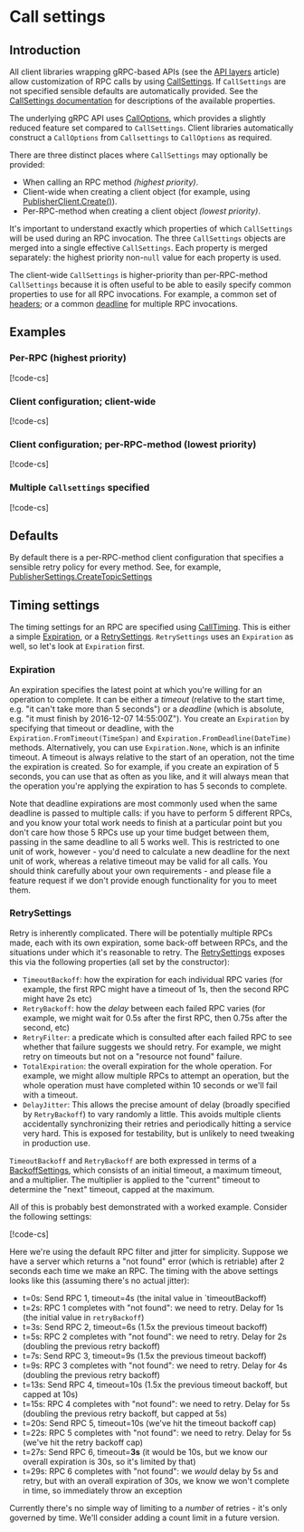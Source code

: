 # Call settings

## Introduction

All client libraries wrapping gRPC-based APIs (see the [API layers](api-layers.md) article)
allow customization of RPC calls by using
[CallSettings](obj/api/Google.Api.Gax.Grpc.CallSettings.yml). If `CallSettings` are
not specified sensible defaults are automatically provided.
See the [CallSettings documentation](obj/api/Google.Api.Gax.Grpc.CallSettings.yml)
for descriptions of the available properties.

The underlying gRPC API uses
[CallOptions](http://www.grpc.io/grpc/csharp/html/T_Grpc_Core_CallOptions.htm),
which provides a slightly reduced feature set compared to `CallSettings`.
Client libraries automatically construct a `CallOptions` from `Callsettings`
to `CallOptions` as required.

There are three distinct places where `CallSettings` may optionally be provided:

* When calling an RPC method *(highest priority)*.
* Client-wide when creating a client object (for example, using
[PublisherClient.Create()](Google.Pubsub.V1/api/Google.Pubsub.V1.PublisherClient.html#Google_Pubsub_V1_PublisherClient_Create_Google_Api_Gax_ServiceEndpoint_Google_Pubsub_V1_PublisherSettings_)).
* Per-RPC-method when creating a client object *(lowest priority)*.

It's important to understand exactly which properties of which `CallSettings` will be used during an RPC invocation.
The three `CallSettings` objects are merged into a single effective `CallSettings`.
Each property is merged separately: the highest priority non-`null` value for each
property is used.

The client-wide `CallSettings` is higher-priority than per-RPC-method `CallSettings`
because it is often useful to be able to easily specify common properties to use
for all RPC invocations. For example, a common set of
[headers](obj/api/Google.Api.Gax.Grpc.CallSettings.yml#Google_Api_Gax_Grpc_CallSettings_Headers);
or a common
[deadline](obj/api/Google.Api.Gax.Grpc.CallSettings.yml#Google_Api_Gax_Grpc_CallSettings_Timing)
for multiple RPC invocations.

## Examples

### Per-RPC (highest priority)

[!code-cs[](obj/snippets/Google.Cloud.Docs.CallSettings.txt#PerRpc)]

### Client configuration; client-wide

[!code-cs[](obj/snippets/Google.Cloud.Docs.CallSettings.txt#ClientWide)]

### Client configuration; per-RPC-method (lowest priority)

[!code-cs[](obj/snippets/Google.Cloud.Docs.CallSettings.txt#ClientPerMethod)]

### Multiple `Callsettings` specified

[!code-cs[](obj/snippets/Google.Cloud.Docs.CallSettings.txt#Overrides)]

## Defaults

By default there is a per-RPC-method client configuration that specifies a sensible
retry policy for every method. See, for example,
[PublisherSettings.CreateTopicSettings](Google.Pubsub.V1/api/Google.Pubsub.V1.PublisherSettings.html#Google_Pubsub_V1_PublisherSettings_CreateTopicSettings)

## Timing settings

The timing settings for an RPC are specified using [CallTiming](obj/api/Google.Api.Gax.Grpc.CallTiming.yml).
This is either a simple [Expiration](obj/api/Google.Api.Gax.Grpc.Expiration.yml),
or a [RetrySettings](obj/api/Google.Api.Gax.Grpc.RetrySettings.yml). `RetrySettings` uses an `Expiration` as well,
so let's look at `Expiration` first.

### Expiration

An expiration specifies the latest point at which you're willing for an operation to complete. It can be either
a *timeout* (relative to the start time, e.g. "it can't take more than 5 seconds") or a *deadline* (which is
absolute, e.g. "it must finish by 2016-12-07 14:55:00Z"). You create an `Expiration` by specifying that timeout
or deadline, with the `Expiration.FromTimeout(TimeSpan)` and `Expiration.FromDeadline(DateTime)` methods.
Alternatively, you can use `Expiration.None`, which is an infinite timeout. A timeout is always relative to the
start of an operation, not the time the expiration is created. So for example, if you create an expiration of
5 seconds, you can use that as often as you like, and it will always mean that the operation you're applying
the expiration to has 5 seconds to complete.

Note that deadline expirations are most commonly used when the same deadline is passed to multiple calls:
if you have to perform 5 different RPCs, and you know your total work needs to finish at a particular
point but you don't care how those 5 RPCs use up your time budget between them, passing in the same
deadline to all 5 works well. This is restricted to one unit of work, however - you'd need to calculate a new
deadline for the next unit of work, whereas a relative timeout may be valid for all calls. You should think
carefully about your own requirements - and please file a feature request if we don't provide enough functionality
for you to meet them.

### RetrySettings

Retry is inherently complicated. There will be potentially multiple RPCs made, each with its own expiration, some
back-off between RPCs, and the situations under which it's reasonable to retry. The [RetrySettings](obj/api/Google.Api.Gax.Grpc.RetrySettings.yml) exposes this via the following properties (all set by the constructor):

- `TimeoutBackoff`: how the expiration for each individual RPC varies
  (for example, the first RPC might have a timeout
  of 1s, then the second RPC might have 2s etc)
- `RetryBackoff`: how the *delay* between each failed RPC varies
  (for example, we might wait for 0.5s after the first RPC, then 0.75s after the second, etc)
- `RetryFilter`: a predicate which is consulted after each failed RPC to see whether that failure
  suggests we should retry. For example, we might retry on timeouts but not on a "resource not found" failure.
- `TotalExpiration`: the overall expiration for the whole operation. For example, we might allow multiple RPCs
  to attempt an operation, but the whole operation must have completed within 10 seconds or we'll fail with a timeout.
- `DelayJitter`: This allows the precise amount of delay (broadly specified by `RetryBackoff`) to vary randomly
  a little. This avoids multiple clients accidentally synchronizing their retries and periodically hitting
  a service very hard. This is exposed for testability, but is unlikely to need tweaking in production use.

 `TimeoutBackoff` and `RetryBackoff` are both expressed in terms of a [BackoffSettings](obj/api/Google.Api.Gax.Grpc.BackoffSettings.yml), which consists of an initial timeout, a maximum timeout, and a multiplier.
 The multiplier is applied to the "current" timeout to determine the "next" timeout, capped at the maximum.

 All of this is probably best demonstrated with a worked example. Consider the following settings:

 [!code-cs[](obj/snippets/Google.Cloud.Docs.CallSettings.txt#RetrySettingsTiming)]

 Here we're using the default RPC filter and jitter for simplicity. Suppose we have a server which returns a
 "not found" error (which is retriable) after 2 seconds each time we make an RPC. The timing with the above settings looks like this (assuming there's no actual jitter):

 - t=0s: Send RPC 1, timeout=4s (the inital value in `timeoutBackoff)
 - t=2s: RPC 1 completes with "not found": we need to retry. Delay for 1s (the initial value in `retryBackoff`)
 - t=3s: Send RPC 2, timeout=6s (1.5x the previous timeout backoff)
 - t=5s: RPC 2 completes with "not found": we need to retry. Delay for 2s (doubling the previous retry backoff)
 - t=7s: Send RPC 3, timeout=9s (1.5x the previous timeout backoff)
 - t=9s: RPC 3 completes with "not found": we need to retry. Delay for 4s (doubling the previous retry backoff)
 - t=13s: Send RPC 4, timeout=10s (1.5x the previous timeout backoff, but capped at 10s)
 - t=15s: RPC 4 completes with "not found": we need to retry. Delay for 5s (doubling the previous retry backoff, but capped at 5s)
 - t=20s: Send RPC 5, timeout=10s (we've hit the timeout backoff cap)
 - t=22s: RPC 5 completes with "not found": we need to retry. Delay for 5s (we've hit the retry backoff cap)
 - t=27s: Send RPC 6, timeout=**3s** (it would be 10s, but we know our overall expiration is 30s, so it's limited by that)
 - t=29s: RPC 6 completes with "not found": we *would* delay by 5s and retry, but with an overall expiration of 30s, we know
   we won't complete in time, so immediately throw an exception

 Currently there's no simple way of limiting to a *number* of retries - it's only governed by time. We'll consider adding
 a count limit in a future version.
